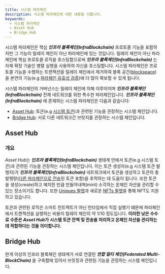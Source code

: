 ```yaml
---
title: 시스템 파라체인
description: 시스템 파라체인에 대한 내용을 다룹니다.
keywords:
  - 시스템 파라체인
  - Asset Hub
  - Bridge Hub
--- 
```


시스템 파라체인은 핵심 ***인프라 블록체인(InfraBlockchain)*** 프로토콜 기능을 포함하지만 그 기능이 릴레이 체인이 아닌 파라체인에 있는 것입니다. 릴레이 체인이 아닌 파라체인에 핵심 프로토콜 로직을 호스팅함으로써 ***인프라 블록체인(InfraBlockchain)*** 는 자체 확장 기술인 병렬 실행을 사용하여 자신을 호스팅합니다. 시스템 파라체인은 프로토콜 기능을 수행하는 트랜잭션을 릴레이 체인에서 제거하여 블록 공간([blockspace](../architecture.md#block-space))을 본연의 기능(e.g [파라체인 유효성 검증](../architecture.md#파라체인-상태-전이))에 더 많이 확보할 수 있게 됩니다. 

시스템 파라체인의 거버넌스는 릴레이 체인에 의해 이루어지며 ***인프라 블록체인(InfraBlockchain)*** 전체 네트워크를 위한 특수한 파라체인입니다. ***인프라 블록체인(InfraBlockchain)*** 에 존재하는 시스템 파라체인은 다음과 같습니다: 
- [Asset Hub](./system-parachains.md#asset-hub): 토큰(e.g [시스템 토큰](/ko/infrablockchain/learn/protocol/system-token.md))과 관련된 기능을 관장하는 시스템 체인입니다. 
- [Bridge Hub](./system-parachains.md#bridge-hub): 서로 다른 네트워크간 브릿지를 관장하는 시스템 체인입니다.

## Asset Hub

### 개요 

*Asset Hub*는 ***인프라 블록체인(InfraBlockchain)*** 생태계 안에서 토큰(e.g 시스템 토큰)과 관련된 기능을 관장하는 시스템 체인입니다. 이는 토큰 생성자(e.g 시스템 토큰 발행자)가 ***인프라 블록체인(InfraBlockchain)*** 네트워크에서 토큰을 생성하고 토큰의 총 발행량([다른 파라체인으로 전송](/ko/infrablockchain/tutorials/build/transfer-assets-with-xcm.md)된 토큰 포함)을 추적하는 데 도움이 됩니다. 또한 토큰을 생성(create)하고 예치한 만큼 만들어내며(mint) 소각하는 온체인 자산을 관리할 수 있는 장소이기도 합니다. 또한 [Uniques 팔렛](https://github.com/InfraBlockchain/infrablockspace-sdk/tree/822bc6c9706774a98122eb432f412b871a98a4bd/substrate/frame/uniques)과 새로운 [NFTs 팔렛](https://github.com/InfraBlockchain/infrablockspace-sdk/tree/822bc6c9706774a98122eb432f412b871a98a4bd/substrate/frame/nfts)을 통해 NFT도 지원하고 있습니다. 

토큰과 관련된 로직은 스마트 컨트랙트가 아닌 런타임에서 직접 실행기 떄문에 파라체인에서 트랜잭션을 실행하는 비용이 릴레이 체인의 약 1/10 정도입니다. **이러한 낮은 수수료 수준은 *Asset Hub*가 시스템 토큰 잔액 및 전송을 처리하고 온체인 자산을 관리하는 데 적합하다는 것을 의미합니다.** 

## Bridge Hub

한개 이상의 인프라 블록체인 생태계가 서로 연결된 ***연합 멀티 체인(Federated Multi-BlockChain)*** 을 구축함에 있어서 브릿징과 관련된 기능을 관장하는 시스템 체인입니다. 